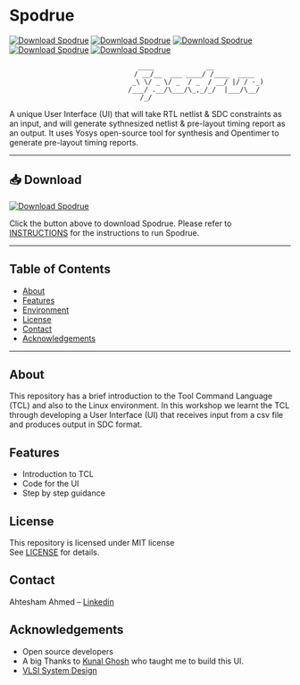 # Spodrue
[![Download Spodrue](https://img.shields.io/badge/Day-1-brightblue?style=for-the-badge)](https://github.com/Ahtesham18112011/Spodrue/tree/main/Day1) 
[![Download Spodrue](https://img.shields.io/badge/Day-2-brightgreen?style=for-the-badge)](https://github.com/Ahtesham18112011/Spodrue/tree/main/Day2)
[![Download Spodrue](https://img.shields.io/badge/Day-3-brightred?style=for-the-badge)](https://github.com/Ahtesham18112011/Spodrue/tree/main/Day3)
[![Download Spodrue](https://img.shields.io/badge/Day-4-brightyellow?style=for-the-badge)](https://github.com/Ahtesham18112011/Spodrue/tree/main/Day4)
[![Download Spodrue](https://img.shields.io/badge/Day-5-brightpurple?style=for-the-badge)](https://github.com/Ahtesham18112011/Spodrue/tree/main/Day5)



<div align="center">

                                 ____             __                
                                / __/__  ___ ____/ /____  ____      
                                _\ \/ _ \/ _  / _  / __/ |/ / -_)    
                               /___/ .__/\___/\_,_/_/  |___/\__/     
                                  /_/                                

</div>
A unique User Interface (UI) that will take RTL netlist & SDC constraints as an input, and will generate sythnesized netlist & pre-layout timing report as an output. It uses Yosys open-source tool for synthesis and Opentimer to generate pre-layout timing reports.

---


## 📥 Download

[![Download Spodrue](https://img.shields.io/badge/Download-Spodrue-brightgreen?style=for-the-badge)](https://github.com/Ahtesham18112011/TCL_Workshop/raw/refs/heads/main/spodrue.zip)

Click the button above to download Spodrue. Please refer to [INSTRUCTIONS](https://github.com/Ahtesham18112011/TCL_Workshop/blob/main/INSTRUCTIONS) for the instructions to run Spodrue.

---

## Table of Contents

- [About](#about)
- [Features](#features)
- [Environment](#environment)
- [License](#license)
- [Contact](#contact)
- [Acknowledgements](#acknowledgements)

---

## About

This repository has a brief introduction to the Tool Command Language (TCL) and also to the Linux environment. In this workshop we learnt the TCL through developing a User Interface (UI) that receives input from a csv file and produces output in SDC format.

                                                                

## Features

- Introduction to TCL
- Code for the UI
- Step by step guidance



## License

This repository is licensed under MIT license  
See [LICENSE](LICENSE) for details.

## Contact

Ahtesham Ahmed – [Linkedin](https://www.linkedin.com/in/ahtesham-ahmed-779845365/) 

## Acknowledgements

- Open source developers
- A big Thanks to [Kunal Ghosh](https://www.linkedin.com/in/kunal-ghosh-vlsisystemdesign-com-28084836/) who taught me to build this UI.
- [VLSI System Design](https://www.linkedin.com/in/vlsi-system-design-aa252365/)
